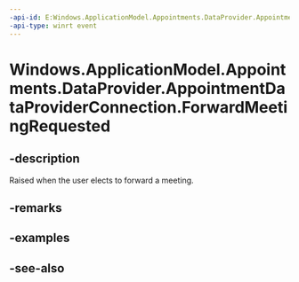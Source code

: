 ----api-id: E:Windows.ApplicationModel.Appointments.DataProvider.AppointmentDataProviderConnection.ForwardMeetingRequested
-api-type: winrt event
---<!-- Event syntaxpublic event Windows.Foundation.TypedEventHandler ForwardMeetingRequested<Windows.ApplicationModel.Appointments.DataProvider.AppointmentDataProviderConnection,  Windows.ApplicationModel.Appointments.DataProvider.AppointmentCalendarForwardMeetingRequestEventArgs>--># Windows.ApplicationModel.Appointments.DataProvider.AppointmentDataProviderConnection.ForwardMeetingRequested## -descriptionRaised when the user elects to forward a meeting.## -remarks## -examples## -see-also